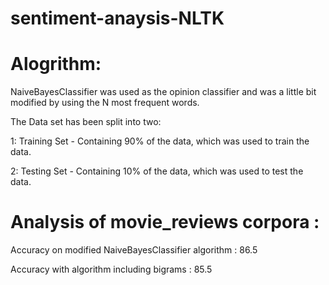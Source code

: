 # sentiment-anaysis-NLTK

# Alogrithm:
  NaiveBayesClassifier was used as the opinion classifier and was a little bit modified by using the N most frequent words.
  
  The Data set has been split into two:
  
  1: Training Set - Containing 90% of the data, which was used to train the data.
  
  2: Testing Set - Containing 10% of the data, which was used to test the data.
 
# Analysis of movie_reviews corpora :
 Accuracy on modified NaiveBayesClassifier algorithm : 86.5

 Accuracy with algorithm including bigrams : 85.5
 
